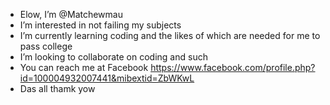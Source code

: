 - Elow, I’m @Matchewmau
- I’m interested in not failing my subjects
- I’m currently learning coding and the likes of which are needed for me to pass college
- I’m looking to collaborate on coding and such
- You can reach me at Facebook https://www.facebook.com/profile.php?id=100004932007441&mibextid=ZbWKwL
- Das all thamk yow
<!---
Matchewmau/Matchewmau is a ✨ special ✨ repository because its `README.md` (this file) appears on your GitHub profile.
You can click the Preview link to take a look at your changes.
--->
